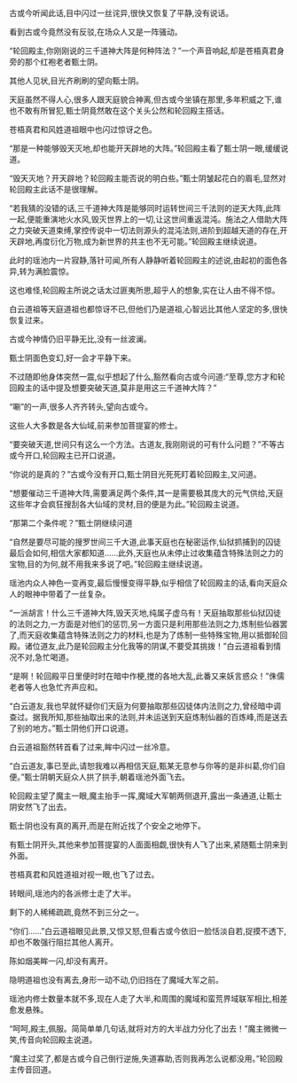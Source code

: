 
古或今听闻此话,目中闪过一丝诧异,很快又恢复了平静,没有说话。

看到古或今竟然没有反驳,在场众人又是一阵骚动。

“轮回殿主,你刚刚说的三千道神大阵是何种阵法？”一个声音响起,却是苍梧真君身旁的那个红袍老者甄士阴。

其他人见状,目光齐刷刷的望向甄士阴。

天庭虽然不得人心,很多人跟天庭貌合神离,但古或今坐镇在那里,多年积威之下,谁也不敢有所冒犯,甄士阴竟然敢在这个关头公然和轮回殿主搭话。

苍梧真君和风姓道祖眼中也闪过惊讶之色。

“那是一种能够毁天灭地,却也能开天辟地的大阵。”轮回殿主看了甄士阴一眼,缓缓说道。

“毁天灭地？开天辟地？轮回殿主能否说的明白些。”甄士阴皱起花白的眉毛,显然对轮回殿主此话不是很理解。

“若我猜的没错的话,三千道神大阵是能够同时运转世间三千法则的逆天大阵,此阵一起,便能重演地火水风,毁灭世界上的一切,让这世间重返混沌。施法之人借助大阵之力突破天道束缚,掌控传说中一切法则源头的混沌法则,进阶到超越天道的存在,开天辟地,再度衍化万物,成为新世界的共主也不无可能。”轮回殿主继续说道。

此时的瑶池内一片寂静,落针可闻,所有人静静听着轮回殿主的述说,由起初的面色各异,转为满脸震惊。

这也难怪,轮回殿主所说之话太过匪夷所思,超乎人的想象,实在让人由不得不惊。

白云道祖等天庭道祖也都惊讶不已,但他们乃是道祖,心智远比其他人坚定的多,很快恢复过来。

古或今神情仍旧平静无比,没有一丝波澜。

甄士阴面色变幻,好一会才平静下来。

不过随即他身体突然一震,似乎想起了什么,豁然看向古或今问道:“至尊,您方才和轮回殿主的话中提及想要突破天道,莫非是用这三千道神大阵？”

“唰”的一声,很多人齐齐转头,望向古或今。

这些人大多数是各大仙域,前来参加菩提宴的修士。

“要突破天道,世间只有这么一个方法。古道友,我刚刚说的可有什么问题？”不等古或今开口,轮回殿主已开口说道。

“你说的是真的？”古或今没有开口,甄士阴目光死死盯着轮回殿主,又问道。

“想要催动三千道神大阵,需要满足两个条件,其一是需要极其庞大的元气供给,天庭这些年才会疯狂搜刮各大仙域的灵材,目的便是为此。”轮回殿主说道。

“那第二个条件呢？”甄士阴继续问道

“自然是要尽可能的搜罗世间三千大道,此事天庭也在秘密运作,仙狱抓捕到的囚徒最后会如何,相信大家都知道……此外,天庭也从未停止过收集蕴含特殊法则之力的宝物,目的为何,就不用我来多说了吧。”轮回殿主继续说道。

瑶池内众人神色一变再变,最后慢慢变得平静,似乎相信了轮回殿主的话,看向天庭众人的眼神中带着了一丝复杂。

“一派胡言！什么三千道神大阵,毁天灭地,纯属子虚乌有！天庭抽取那些仙狱囚徒的法则之力,一方面是对他们的惩罚,另一方面只是利用那些法则之力,炼制些仙器罢了,而天庭收集蕴含特殊法则之力的材料,也是为了炼制一些特殊宝物,用以抵御轮回殿。诸位道友,此乃是轮回殿主分化我等的阴谋,不要受其挑拨！”白云道祖看到情况不对,急忙喝道。

“是啊！轮回殿平日里便时时在暗中作梗,搅的各地大乱,此番又来妖言惑众！”侏儒老者等人也急忙齐声应和。

“白云道友,我也早就怀疑你们天庭为何要抽取那些囚徒体内法则之力,曾经暗中调查过。据我所知,那些抽取出来的法则,并未运送到天庭炼制仙器的百炼峰,而是送去了别的地方。”甄士阴他们开口说道。

白云道祖豁然转首看了过来,眸中闪过一丝冷意。

“白云道友,事已至此,请恕我难以再相信天庭,甄某无意参与你等的是非纠葛,你们自便。”甄士阴朝天庭众人拱了拱手,朝着瑶池外面飞去。

轮回殿主望了魔主一眼,魔主抬手一挥,魔域大军朝两侧退开,露出一条通道,让甄士阴安然飞了出去。

甄士阴也没有真的离开,而是在附近找了个安全之地停下。

有甄士阴开头,其他来参加菩提宴的人面面相觑,很快有人飞了出来,紧随甄士阴来到外面。

苍梧真君和风姓道祖对视一眼,也飞了过去。

转眼间,瑶池内的各派修士走了大半。

剩下的人稀稀疏疏,竟然不到三分之一。

“你们……”白云道祖眼见此景,又惊又怒,但看古或今依旧一脸恬淡自若,捉摸不透下,却也不敢强行阻拦其他人离开。

陈如烟美眸一闪,却没有离开。

隐明道祖也没有离去,身形一动不动,仍旧挡在了魔域大军之前。

瑶池内修士数量本就不多,现在人走了大半,和周围的魔域和蛮荒界域联军相比,相差愈发悬殊。

“呵呵,殿主,佩服。简简单单几句话,就将对方的大半战力分化了出去！”魔主微微一笑,传音向轮回殿主说道。

“魔主过奖了,都是古或今自己倒行逆施,失道寡助,否则我再怎么说都没用。”轮回殿主传音回道。
